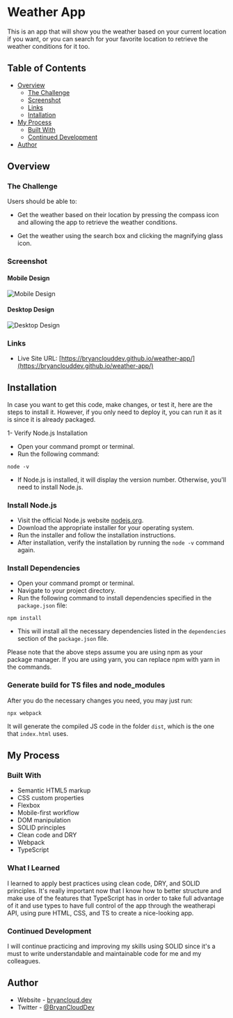 # Weather App

This is an app that will show you the weather based on your current location if you want, or you can search for your favorite location to retrieve the weather conditions for it too.

## Table of Contents

- [Overview](#overview)
  - [The Challenge](#the-challenge)
  - [Screenshot](#screenshot)
  - [Links](#links)
  - [Intallation](#installation)
- [My Process](#my-process)
  - [Built With](#built-with)
  - [Continued Development](#continued-development)
- [Author](#author)

## Overview

### The Challenge

Users should be able to:

- Get the weather based on their location by pressing the compass icon and allowing the app to retrieve the weather conditions.

- Get the weather using the search box and clicking the magnifying glass icon.

### Screenshot

#### Mobile Design

![Mobile Design](https://i.imgur.com/KsxDbqI.png)

#### Desktop Design

![Desktop Design](https://i.imgur.com/aOqvV2L.png)

### Links

- Live Site URL: [https://bryanclouddev.github.io/weather-app/](https://bryanclouddev.github.io/weather-app/)

## Installation

In case you want to get this code, make changes, or test it, here are the steps to install it. However, if you only need to deploy it, you can run it as it is since it is already packaged.

1- Verify Node.js Installation

- Open your command prompt or terminal.
- Run the following command:

```
node -v
```

- If Node.js is installed, it will display the version number. Otherwise, you'll need to install Node.js.

### Install Node.js

- Visit the official Node.js website [nodejs.org](https://nodejs.org).
- Download the appropriate installer for your operating system.
- Run the installer and follow the installation instructions.
- After installation, verify the installation by running the `node -v` command again.

### Install Dependencies

- Open your command prompt or terminal.
- Navigate to your project directory.
- Run the following command to install dependencies specified in the `package.json` file:

```
npm install
```

- This will install all the necessary dependencies listed in the `dependencies` section of the `package.json` file.

Please note that the above steps assume you are using npm as your package manager. If you are using yarn, you can replace npm with yarn in the commands.

### Generate build for TS files and node_modules

After you do the necessary changes you need, you may just run:

```
npx webpack
```

It will generate the compiled JS code in the folder `dist`, which is the one that `index.html` uses.


## My Process

### Built With

- Semantic HTML5 markup
- CSS custom properties
- Flexbox
- Mobile-first workflow
- DOM manipulation
- SOLID principles
- Clean code and DRY
- Webpack
- TypeScript

### What I Learned

I learned to apply best practices using clean code, DRY, and SOLID principles. It's really important now that I know how to better structure and make use of the features that TypeScript has in order to take full advantage of it and use types to have full control of the app through the weatherapi API, using pure HTML, CSS, and TS to create a nice-looking app.

### Continued Development

I will continue practicing and improving my skills using SOLID since it's a must to write understandable and maintainable code for me and my colleagues.

## Author

- Website - [bryancloud.dev](https://bryancloud.dev)
- Twitter - [@BryanCloudDev](https://twitter.com/BryanCloudDev)